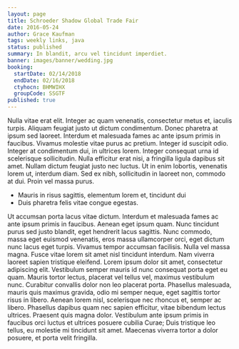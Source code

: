 ```yaml
---
layout: page
title: Schroeder Shadow Global Trade Fair
date: 2016-05-24
author: Grace Kaufman
tags: weekly links, java
status: published
summary: In blandit, arcu vel tincidunt imperdiet.
banner: images/banner/wedding.jpg
booking:
  startDate: 02/14/2018
  endDate: 02/16/2018
  ctyhocn: BHMWIHX
  groupCode: SSGTF
published: true
---
```

Nulla vitae erat elit. Integer ac quam venenatis, consectetur metus et, iaculis turpis. Aliquam feugiat justo ut dictum condimentum. Donec pharetra at ipsum sed laoreet. Interdum et malesuada fames ac ante ipsum primis in faucibus. Vivamus molestie vitae purus ac pretium. Integer id suscipit odio.
Integer at condimentum dui, in ultrices lorem. Integer consequat urna id scelerisque sollicitudin. Nulla efficitur erat nisi, a fringilla ligula dapibus sit amet. Nullam dictum feugiat justo nec luctus. Ut in enim lobortis, venenatis lorem ut, interdum diam. Sed ex nibh, sollicitudin in laoreet non, commodo at dui. Proin vel massa purus.

* Mauris in risus sagittis, elementum lorem et, tincidunt dui
* Duis pharetra felis vitae congue egestas.

Ut accumsan porta lacus vitae dictum. Interdum et malesuada fames ac ante ipsum primis in faucibus. Aenean eget ipsum quam. Nunc tincidunt purus sed justo blandit, eget hendrerit lacus sagittis. Nunc commodo, massa eget euismod venenatis, eros massa ullamcorper orci, eget dictum nunc lacus eget turpis. Vivamus tempor accumsan facilisis. Nulla vel massa magna. Fusce vitae lorem sit amet nisl tincidunt interdum. Nam viverra laoreet sapien tristique eleifend.
Lorem ipsum dolor sit amet, consectetur adipiscing elit. Vestibulum semper mauris id nunc consequat porta eget eu quam. Mauris tortor lectus, placerat vel tellus vel, maximus vestibulum nunc. Curabitur convallis dolor non leo placerat porta. Phasellus malesuada, mauris quis maximus gravida, odio mi semper neque, eget sagittis tortor risus in libero. Aenean lorem nisl, scelerisque nec rhoncus et, semper ac libero. Phasellus dapibus quam nec sapien efficitur, vitae bibendum lectus ultrices. Praesent quis magna dolor. Vestibulum ante ipsum primis in faucibus orci luctus et ultrices posuere cubilia Curae; Duis tristique leo tellus, eu molestie mi tincidunt sit amet. Maecenas viverra tortor a dolor posuere, et porta velit fringilla.
